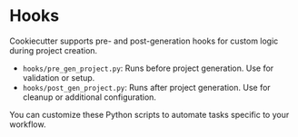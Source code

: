 # Hooks

Cookiecutter supports pre- and post-generation hooks for custom logic during project creation.

- `hooks/pre_gen_project.py`: Runs before project generation. Use for validation or setup.
- `hooks/post_gen_project.py`: Runs after project generation. Use for cleanup or additional configuration.

You can customize these Python scripts to automate tasks specific to your workflow.
